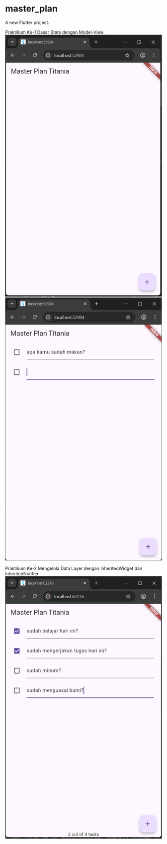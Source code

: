 # master_plan

A new Flutter project.

Praktikum Ke-1 Dasar State dengan Model-View
![Screenshoot master_plan](images/01-1.png)
![Screenshoot master_plan](images/01-2.png)

Praktikum Ke-2 Mengelola Data Layer dengan InheritedWidget dan InheritedNotifier
![Screenshoot master_plan](images/02.png)